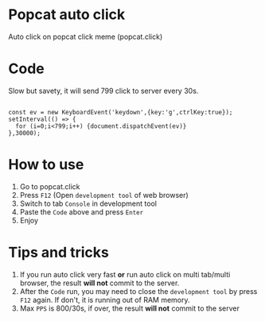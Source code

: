 # Popcat auto click
Auto click on popcat click meme (popcat.click)

# Code
Slow but savety, it will send 799 click to server every 30s.
```

const ev = new KeyboardEvent('keydown',{key:'g',ctrlKey:true});
setInterval(() => {
  for (i=0;i<799;i++) {document.dispatchEvent(ev)}
},30000);

```

# How to use
1. Go to popcat.click
2. Press `F12` (Open `development tool` of web browser)
3. Switch to tab `Console` in development tool
4. Paste the `Code` above and press `Enter`
5. Enjoy

# Tips and tricks
1. If you run auto click very fast **or** run auto click on multi tab/multi browser, the result **will not** commit to the server.
2. After the `Code` run, you may need to close the `development tool` by press `F12` again. If don't, it is running out of RAM memory.
3. Max `PPS` is 800/30s, if over, the result **will not** commit to the server
